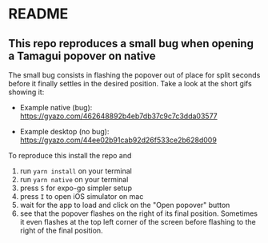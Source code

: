 # README

## This repo reproduces a small bug when opening a Tamagui popover on native

The small bug consists in flashing the popover out of place for split seconds before it finally settles in the desired position. Take a look at the short gifs showing it:

- Example native (bug): https://gyazo.com/462648892b4eb7db37c9c7c3dda03577

- Example desktop (no bug): https://gyazo.com/44ee02b91cab92d26f533ce2b628d009

To reproduce this install the repo and

1. run `yarn install` on your terminal
2. run `yarn native` on your terminal
3. press `S` for expo-go simpler setup
4. press `I` to open iOS simulator on mac
5. wait for the app to load and click on the "Open popover" button
6. see that the popover flashes on the right of its final position. Sometimes it even flashes at the top left corner of the screen before flashing to the right of the final position.

